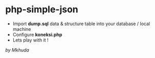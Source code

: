 # php-simple-json
- Import **dump.sql** data & structure table into your database / local machine
- Configure **koneksi.php**
- Lets play with it !

*by Mkhuda*
